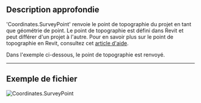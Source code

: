 ## Description approfondie
'Coordinates.SurveyPoint' renvoie le point de topographie du projet en tant que géométrie de point. Le point de topographie est défini dans Revit et peut différer d'un projet à l'autre. Pour en savoir plus sur le point de topographie en Revit, consultez cet [article d'aide](https://help.autodesk.com/view/RVT/2025/FRA/?guid=GUID-81CB0DD4-DF6E-43A3-AADA-DABC5ED30C6F).

Dans l'exemple ci-dessous, le point de topographie est renvoyé.

___
## Exemple de fichier

![Coordinates.SurveyPoint](./Revit.Elements.Coordinates.SurveyPoint_img.jpg)
